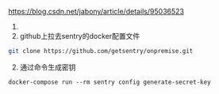 https://blog.csdn.net/jabony/article/details/95036523


1. 
2. github上拉去sentry的docker配置文件
```bash
git clone https://github.com/getsentry/onpremise.git
```



2. 通过命令生成密钥

```undefined
docker-compose run --rm sentry config generate-secret-key
```